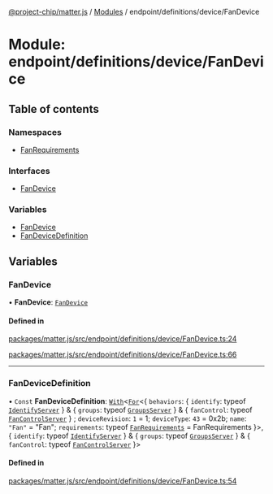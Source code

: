 [@project-chip/matter.js](../README.md) / [Modules](../modules.md) / endpoint/definitions/device/FanDevice

# Module: endpoint/definitions/device/FanDevice

## Table of contents

### Namespaces

- [FanRequirements](endpoint_definitions_device_FanDevice.FanRequirements.md)

### Interfaces

- [FanDevice](../interfaces/endpoint_definitions_device_FanDevice.FanDevice.md)

### Variables

- [FanDevice](endpoint_definitions_device_FanDevice.md#fandevice)
- [FanDeviceDefinition](endpoint_definitions_device_FanDevice.md#fandevicedefinition)

## Variables

### FanDevice

• **FanDevice**: [`FanDevice`](../interfaces/endpoint_definitions_device_FanDevice.FanDevice.md)

#### Defined in

[packages/matter.js/src/endpoint/definitions/device/FanDevice.ts:24](https://github.com/project-chip/matter.js/blob/3adaded6/packages/matter.js/src/endpoint/definitions/device/FanDevice.ts#L24)

[packages/matter.js/src/endpoint/definitions/device/FanDevice.ts:66](https://github.com/project-chip/matter.js/blob/3adaded6/packages/matter.js/src/endpoint/definitions/device/FanDevice.ts#L66)

___

### FanDeviceDefinition

• `Const` **FanDeviceDefinition**: [`With`](node_export._internal_.md#with)\<[`For`](behavior_cluster_export._internal_.EndpointType.md#for)\<\{ `behaviors`: \{ `identify`: typeof [`IdentifyServer`](behavior_definitions_identify_export.IdentifyServer.md)  } & \{ `groups`: typeof [`GroupsServer`](../classes/behavior_definitions_groups_export.GroupsServer.md)  } & \{ `fanControl`: typeof [`FanControlServer`](../classes/behavior_definitions_fan_control_export.FanControlServer.md)  } ; `deviceRevision`: ``1`` = 1; `deviceType`: ``43`` = 0x2b; `name`: ``"Fan"`` = "Fan"; `requirements`: typeof [`FanRequirements`](endpoint_definitions_device_FanDevice.FanRequirements.md) = FanRequirements }\>, \{ `identify`: typeof [`IdentifyServer`](behavior_definitions_identify_export.IdentifyServer.md)  } & \{ `groups`: typeof [`GroupsServer`](../classes/behavior_definitions_groups_export.GroupsServer.md)  } & \{ `fanControl`: typeof [`FanControlServer`](../classes/behavior_definitions_fan_control_export.FanControlServer.md)  }\>

#### Defined in

[packages/matter.js/src/endpoint/definitions/device/FanDevice.ts:54](https://github.com/project-chip/matter.js/blob/3adaded6/packages/matter.js/src/endpoint/definitions/device/FanDevice.ts#L54)
